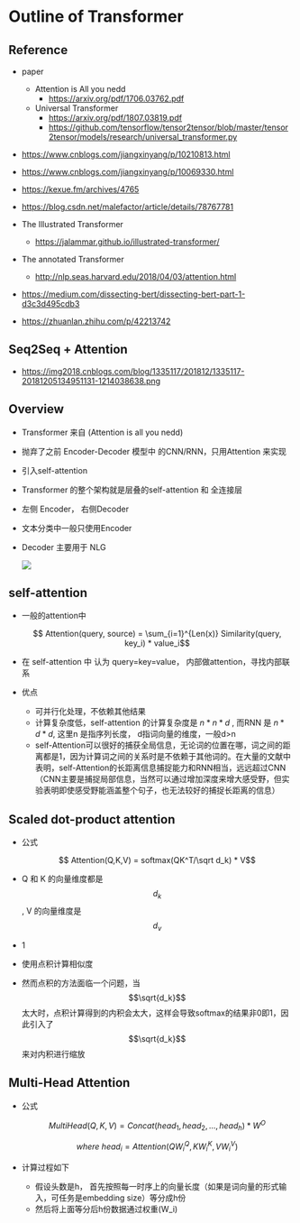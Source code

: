 # Outline of Transformer

## Reference

+ paper
  + Attention is All you nedd
    + https://arxiv.org/pdf/1706.03762.pdf
  + Universal Transformer
    + https://arxiv.org/pdf/1807.03819.pdf
    + https://github.com/tensorflow/tensor2tensor/blob/master/tensor2tensor/models/research/universal_transformer.py

+ https://www.cnblogs.com/jiangxinyang/p/10210813.html
+ https://www.cnblogs.com/jiangxinyang/p/10069330.html
+ https://kexue.fm/archives/4765
+ https://blog.csdn.net/malefactor/article/details/78767781
+ The Illustrated Transformer
  + https://jalammar.github.io/illustrated-transformer/
+ The annotated Transformer
  + http://nlp.seas.harvard.edu/2018/04/03/attention.html
+ https://medium.com/dissecting-bert/dissecting-bert-part-1-d3c3d495cdb3
+ https://zhuanlan.zhihu.com/p/42213742



## Seq2Seq + Attention

+ https://img2018.cnblogs.com/blog/1335117/201812/1335117-20181205134951131-1214038638.png



## Overview

+ Transformer 来自 (Attention is all you nedd)

+ 抛弃了之前 Encoder-Decoder 模型中 的CNN/RNN，只用Attention 来实现

+ 引入self-attention

+ Transformer 的整个架构就是层叠的self-attention 和 全连接层

+ 左侧 Encoder， 右侧Decoder

+ 文本分类中一般只使用Encoder

+ Decoder 主要用于 NLG

  ![](https://mchromiak.github.io/articles/2017/Sep/12/Transformer-Attention-is-all-you-need/img/encoder.png)



## self-attention

+ 一般的attention中

  $$ Attention(query, source) = \sum_{i=1}^{Len(x)} Similarity(query, key_i) * value_i​$$

+ 在 self-attention 中 认为 query=key=value， 内部做attention，寻找内部联系

+ 优点

  + 可并行化处理，不依赖其他结果
  + 计算复杂度低，self-attention 的计算复杂度是 $n*n*d​$ ,  而RNN 是 $n*d*d​$ ,  这里n 是指序列长度， d指词向量的维度，一般d>n
  + self-Attention可以很好的捕获全局信息，无论词的位置在哪，词之间的距离都是1，因为计算词之间的关系时是不依赖于其他词的。在大量的文献中表明，self-Attention的长距离信息捕捉能力和RNN相当，远远超过CNN（CNN主要是捕捉局部信息，当然可以通过增加深度来增大感受野，但实验表明即使感受野能涵盖整个句子，也无法较好的捕捉长距离的信息）

## Scaled dot-product attention

+ 公式

  $$ Attention(Q,K,V) = softmax(QK^T/\sqrt d_k) * V​$$

+ Q  和 K 的向量维度都是$$d_k$$, V 的向量维度是$$d_v$$

+ 1

+ 使用点积计算相似度

+ 然而点积的方法面临一个问题，当 $$\sqrt{d_k}$$太大时，点积计算得到的内积会太大，这样会导致softmax的结果非0即1，因此引入了$$\sqrt{d_k}$$来对内积进行缩放 

## Multi-Head Attention

+ 公式

  $$ MultiHead(Q,K,V) = Concat(head_1, head_2, ..., head_h) * W^O$$

  $$where\ head_i = Attention(QW_i^Q, KW_i^K, VW_i^V) $$

+ 计算过程如下

  + 假设头数是h， 首先按照每一时序上的向量长度（如果是词向量的形式输入，可任务是embedding size）等分成h份
  + 然后将上面等分后h份数据通过权重(W_i)